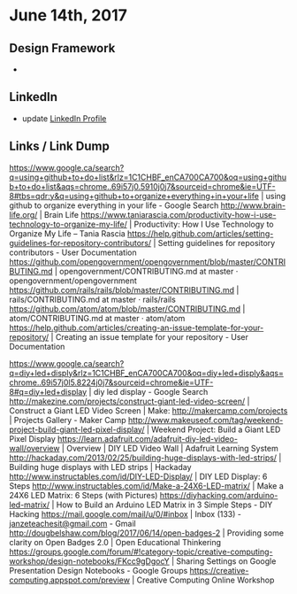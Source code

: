 # June 14th, 2017

## Design Framework
- 

## LinkedIn
- update [LinkedIn Profile](https://www.linkedin.com/in/carljanze/)

## Links / Link Dump
https://www.google.ca/search?q=using+github+to+do+list&rlz=1C1CHBF_enCA700CA700&oq=using+github+to+do+list&aqs=chrome..69i57j0.5910j0j7&sourceid=chrome&ie=UTF-8#tbs=qdr:y&q=using+github+to+organize+everything+in+your+life | using github to organize everything in your life - Google Search
http://www.brain-life.org/ | Brain Life
https://www.taniarascia.com/productivity-how-i-use-technology-to-organize-my-life/ | Productivity: How I Use Technology to Organize My Life – Tania Rascia
https://help.github.com/articles/setting-guidelines-for-repository-contributors/ | Setting guidelines for repository contributors - User Documentation
https://github.com/opengovernment/opengovernment/blob/master/CONTRIBUTING.md | opengovernment/CONTRIBUTING.md at master · opengovernment/opengovernment
https://github.com/rails/rails/blob/master/CONTRIBUTING.md | rails/CONTRIBUTING.md at master · rails/rails
https://github.com/atom/atom/blob/master/CONTRIBUTING.md | atom/CONTRIBUTING.md at master · atom/atom
https://help.github.com/articles/creating-an-issue-template-for-your-repository/ | Creating an issue template for your repository - User Documentation

https://www.google.ca/search?q=diy+led+disply&rlz=1C1CHBF_enCA700CA700&oq=diy+led+disply&aqs=chrome..69i57j0l5.8224j0j7&sourceid=chrome&ie=UTF-8#q=diy+led+display | diy led display - Google Search
http://makezine.com/projects/construct-giant-led-video-screen/ | Construct a Giant LED Video Screen | Make:
http://makercamp.com/projects | Projects Gallery - Maker Camp
http://www.makeuseof.com/tag/weekend-project-build-giant-led-pixel-display/ | Weekend Project: Build a Giant LED Pixel Display
https://learn.adafruit.com/adafruit-diy-led-video-wall/overview | Overview | DIY LED Video Wall | Adafruit Learning System
http://hackaday.com/2013/02/25/building-huge-displays-with-led-strips/ | Building huge displays with LED strips | Hackaday
http://www.instructables.com/id/DIY-LED-Display/ | DIY LED Display: 6 Steps
http://www.instructables.com/id/Make-a-24X6-LED-matrix/ | Make a 24X6 LED Matrix: 6 Steps (with Pictures)
https://diyhacking.com/arduino-led-matrix/ | How to Build an Arduino LED Matrix in 3 Simple Steps - DIY Hacking
https://mail.google.com/mail/u/0/#inbox | Inbox (133) - janzeteachesit@gmail.com - Gmail
http://dougbelshaw.com/blog/2017/06/14/open-badges-2 | Providing some clarity on Open Badges 2.0 | Open Educational Thinkering
https://groups.google.com/forum/#!category-topic/creative-computing-workshop/design-notebooks/FKcc9gDgocY | Sharing Settings on Google Presentation Design Notebooks - Google Groups
https://creative-computing.appspot.com/preview | Creative Computing Online Workshop
